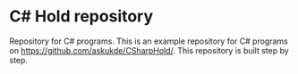 #  C# Hold repository
Repository for C# programs.  This is an example repository for C# programs on https://github.com/askukde/CSharpHold/.  This repository is built step by step.
